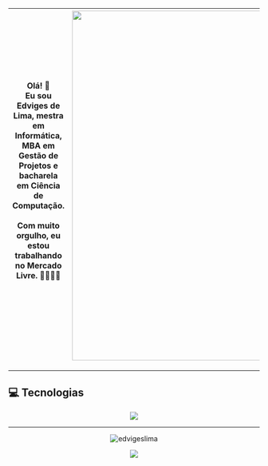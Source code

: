 Olá! 👋 <br> Eu sou Edviges de Lima, mestra em Informática, MBA em Gestão de Projetos e bacharela em Ciência de Computação. <br><br> Com muito orgulho, eu estou trabalhando no Mercado Livre. 💛👩🏻‍💻<br><br> | <img src="https://ik.imagekit.io/edvigeslima/06845e6b910d2ac1474de0a19e7eef52e5de3368c283e3e1c062489230915455.0-removebg-preview.png?ik-sdk-version=javascript-1.4.3&updatedAt=1668277868026" width="700"> 
---|---

---
## 💻 Tecnologias

<!--
<p align="center">
<img alt="Python" src="https://raw.githubusercontent.com/github/explore/80688e429a7d4ef2fca1e82350fe8e3517d3494d/topics/python/python.png" width="30" height="30"/>
</p>
-->

<p align="center">
<a href="https://github.com/anuraghazra/github-readme-stats">
  <img src="https://github-readme-stats.vercel.app/api/top-langs/?username=edvigeslima&layout=compact&theme=github_dark">
</a>

---

<p align="center">
  <img src="https://github-readme-stats.vercel.app/api?username=edvigeslima&show_icons=true&theme=github_dark"alt="edvigeslima" /> 
</p> 

<p align="center">
  <a href="https://www.linkedin.com/in/edvigeslima">
    <img src="https://img.shields.io/badge/-linkedin-blue?style=flat-square&logo=Linkedin&logoColor=white&link=https://www.linkedin.com/in/edvigeslima">
  </a>
</p>
